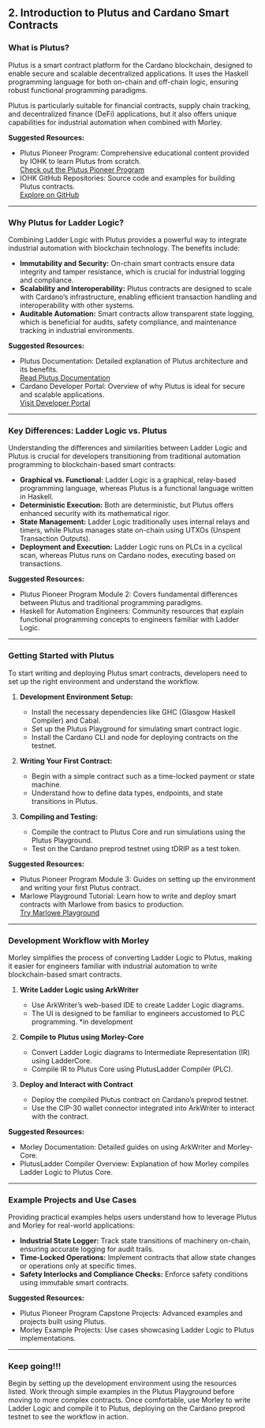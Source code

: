 ## 2. Introduction to Plutus and Cardano Smart Contracts

### What is Plutus?

Plutus is a smart contract platform for the Cardano blockchain, designed to enable secure and scalable decentralized applications. It uses the Haskell programming language for both on-chain and off-chain logic, ensuring robust functional programming paradigms.

Plutus is particularly suitable for financial contracts, supply chain tracking, and decentralized finance (DeFi) applications, but it also offers unique capabilities for industrial automation when combined with Morley.

**Suggested Resources:**
- Plutus Pioneer Program: Comprehensive educational content provided by IOHK to learn Plutus from scratch.  
  [Check out the Plutus Pioneer Program](https://docs.cardano.org/pioneer-programs/plutus-pioneers)
- IOHK GitHub Repositories: Source code and examples for building Plutus contracts.  
  [Explore on GitHub](https://github.com/input-output-hk)

---

### Why Plutus for Ladder Logic?

Combining Ladder Logic with Plutus provides a powerful way to integrate industrial automation with blockchain technology. The benefits include:

- **Immutability and Security:** On-chain smart contracts ensure data integrity and tamper resistance, which is crucial for industrial logging and compliance.  
- **Scalability and Interoperability:** Plutus contracts are designed to scale with Cardano’s infrastructure, enabling efficient transaction handling and interoperability with other systems.  
- **Auditable Automation:** Smart contracts allow transparent state logging, which is beneficial for audits, safety compliance, and maintenance tracking in industrial environments.

**Suggested Resources:**
- Plutus Documentation: Detailed explanation of Plutus architecture and its benefits.  
  [Read Plutus Documentation](https://plutus.readthedocs.io/en/latest)
- Cardano Developer Portal: Overview of why Plutus is ideal for secure and scalable applications.  
  [Visit Developer Portal](https://developers.cardano.org)

---

### Key Differences: Ladder Logic vs. Plutus

Understanding the differences and similarities between Ladder Logic and Plutus is crucial for developers transitioning from traditional automation programming to blockchain-based smart contracts:

- **Graphical vs. Functional:** Ladder Logic is a graphical, relay-based programming language, whereas Plutus is a functional language written in Haskell.  
- **Deterministic Execution:** Both are deterministic, but Plutus offers enhanced security with its mathematical rigor.  
- **State Management:** Ladder Logic traditionally uses internal relays and timers, while Plutus manages state on-chain using UTXOs (Unspent Transaction Outputs).  
- **Deployment and Execution:** Ladder Logic runs on PLCs in a cyclical scan, whereas Plutus runs on Cardano nodes, executing based on transactions.

**Suggested Resources:**
- Plutus Pioneer Program Module 2: Covers fundamental differences between Plutus and traditional programming paradigms.  
- Haskell for Automation Engineers: Community resources that explain functional programming concepts to engineers familiar with Ladder Logic.

---

### Getting Started with Plutus

To start writing and deploying Plutus smart contracts, developers need to set up the right environment and understand the workflow. 

1. **Development Environment Setup:**  
   - Install the necessary dependencies like GHC (Glasgow Haskell Compiler) and Cabal.
   - Set up the Plutus Playground for simulating smart contract logic.
   - Install the Cardano CLI and node for deploying contracts on the testnet.

2. **Writing Your First Contract:**  
   - Begin with a simple contract such as a time-locked payment or state machine.
   - Understand how to define data types, endpoints, and state transitions in Plutus.  

3. **Compiling and Testing:**  
   - Compile the contract to Plutus Core and run simulations using the Plutus Playground.  
   - Test on the Cardano preprod testnet using tDRIP as a test token.  

**Suggested Resources:**
- Plutus Pioneer Program Module 3: Guides on setting up the environment and writing your first Plutus contract.  
- Marlowe Playground Tutorial: Learn how to write and deploy smart contracts with Marlowe from basics to production.  
  [Try Marlowe Playground](https://playground.marlowe-lang.org/#/)

---

### Development Workflow with Morley

Morley simplifies the process of converting Ladder Logic to Plutus, making it easier for engineers familiar with industrial automation to write blockchain-based smart contracts.

1. **Write Ladder Logic using ArkWriter**  
   - Use ArkWriter’s web-based IDE to create Ladder Logic diagrams.  
   - The UI is designed to be familiar to engineers accustomed to PLC programming.
   *in development

2. **Compile to Plutus using Morley-Core**  
   - Convert Ladder Logic diagrams to Intermediate Representation (IR) using LadderCore.  
   - Compile IR to Plutus Core using PlutusLadder Compiler (PLC).

3. **Deploy and Interact with Contract**  
   - Deploy the compiled Plutus contract on Cardano’s preprod testnet.  
   - Use the CIP-30 wallet connector integrated into ArkWriter to interact with the contract.

**Suggested Resources:**
- Morley Documentation: Detailed guides on using ArkWriter and Morley-Core.  
- PlutusLadder Compiler Overview: Explanation of how Morley compiles Ladder Logic to Plutus Core.

---

### Example Projects and Use Cases

Providing practical examples helps users understand how to leverage Plutus and Morley for real-world applications:

- **Industrial State Logger:** Track state transitions of machinery on-chain, ensuring accurate logging for audit trails.  
- **Time-Locked Operations:** Implement contracts that allow state changes or operations only at specific times.  
- **Safety Interlocks and Compliance Checks:** Enforce safety conditions using immutable smart contracts.  

**Suggested Resources:**
- Plutus Pioneer Program Capstone Projects: Advanced examples and projects built using Plutus.  
- Morley Example Projects: Use cases showcasing Ladder Logic to Plutus implementations.  

---

### Keep going!!!

Begin by setting up the development environment using the resources listed. Work through simple examples in the Plutus Playground before moving to more complex contracts. Once comfortable, use Morley to write Ladder Logic and compile it to Plutus, deploying on the Cardano preprod testnet to see the workflow in action.
